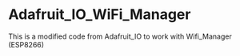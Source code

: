 # Adafruit_IO_WiFi_Manager
This is a modified code from Adafruit_IO to work with Wifi_Manager (ESP8266)
